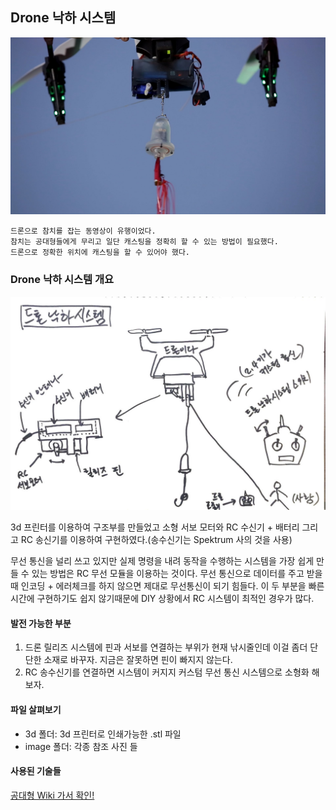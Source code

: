 ## Drone 낙하 시스템
![alt text](/DroneRelease/image/DroneRelease2.jpg "Drone Release")

```
드론으로 참치를 잡는 동영상이 유행이었다.
참치는 공대형들에게 무리고 일단 캐스팅을 정확히 할 수 있는 방법이 필요했다.
드론으로 정확한 위치에 캐스팅을 할 수 있어야 했다.
```
### Drone 낙하 시스템 개요
![alt text](/DroneRelease/image/DroneRelease-sketch.jpg "Drone Release")

3d 프린터를 이용하여 구조부를 만들었고 소형 서보 모터와 RC 수신기 + 배터리 그리고 RC 송신기를 이용하여 구현하였다.(송수신기는 Spektrum 사의 것을 사용)

무선 통신을 널리 쓰고 있지만 실제 명령을 내려 동작을 수행하는 시스템을 가장 쉽게 만들 수 있는 방법은 RC 무선 모듈을 이용하는 것이다. 무선 통신으로 데이터를 주고 받을 때 인코딩 + 에러체크를 하지 않으면 제대로 무선통신이 되기 힘들다. 이 두 부분을 빠른 시간에 구현하기도 쉽지 않기때문에 DIY 상황에서 RC 시스템이 최적인 경우가 많다.

#### 발전 가능한 부분
1. 드론 릴리즈 시스템에 핀과 서보를 연결하는 부위가 현재 낚시줄인데 이걸 좀더 단단한 소재로 바꾸자. 지금은 잘못하면 핀이 빠지지 않는다.
2. RC 송수신기를 연결하면 시스템이 커지지 커스텀 무선 통신 시스템으로 소형화 해보자.

#### 파일 살펴보기
- 3d 폴더: 3d 프린터로 인쇄가능한 .stl 파일
- image 폴더: 각종 참조 사진 들

#### 사용된 기술들
[공대형 Wiki 가서 확인!](https://github.com/gradefree-eng/Fishing/wiki/F%ED%95%99%EC%A0%90-%EA%B3%B5%EB%8C%80%ED%98%95-%EC%9C%84%ED%82%A4)
